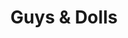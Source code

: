 ---
title: Guys & Dolls
year: 1981
opening_date: 1981-10-02
closing_date: 1981-10-17
layout: productions
image:
image_caption:
image_credit:
playbill: 
category: 
Theatre: Theatre Jacksonville
Venue: Little Theatre
cast:
  Nicely-Nicely Johnson: Thomas Locke
  Benny Southstreet: Dean Johnson
  Rusty Charlie: Leonard Alterman
  Sarah Brown: Nancy Mull
  Arvide Abernathy: Warren Grymes
  Mission Band:
    - Karen Chason
    - Sally Johnson
    - Don Peterson
  Harry the Horse: Larry Frison
  Lt. Brannigan: Doug Thomas
  Nathan Detroit: Mel Arthur
  Angie the Ox: Dean Pickett
  Miss Adelaide: Debbie S. Smith
  Sky Masterson: Gil Gimbel
  Joey Biltmore: Jonathan Harwood
  Mimi: Joanne Schneider
  General Matilda B. Cartwright: Martha Worsley
  Big Jule: Steve McCahan
  Drunk: Robert Dauer
  Waiter: Thomas Henchy
  Hot Box Girl:
    - Janie Arnold
    - Beverly Lawrence
    - Mary Anne Murray
    - Joanne Schneider
    - Carol Schau
    - Marie E. Thomas
    - Becky Warner
    - Lea Ann Whittle
  Chorus:
    - Marli Albright
    - Anne Bell
    - Ana Ennett
    - Freddie Gardner
    - Clay James
    - Lori Lamb
    - Ed Lide
    - Katharine McNamara
    - William Meisel
    - Steve Metheny
    - William Merwin
    - Charles Nowlin
    - Glori Oglesby
    - Amy Pertmer
    - Todd Stanford
    - Sharon Thomas
    - Barbara Van Fleet
    - Marcus Wally
    - Larry Usoff
    - Mary Ellen Usoff
    - Viviane Weil
crew:
  Director: Hal Henderson
  Scene Design: Hal Henderson
  Musical Director: Eileen Marell
  Choral Director: Mel Wilhite
  Choreographer: Buddy Sherwood
  Lighting Design: John C. James Jr.
  Stage Manager: Pam Jackson
  Lighting Technician: Joyce Block
  Spotlight: Barbara Stillson
  Stage Crew:
    - Tom Heffernan
    - Terri King
    - Cher Kirkendall
    - Larry LaBelle
    - Brian Cooke
    - Mike Beach
  Set Construction:
    - Cy Barnert
    - Sarah Barto
    - Joyce Block
    - Donna Deal
    - Marty Friedman
    - John Gombeda
    - Tamara Gordon
    - Tom Heffernan
    - Terri King
    - Cher Kirkendall
    - Larry LaBelle
    - Bill Merwin
    - Steve Metheny
    - Beth Noel
    - Don Peterson
    - Dale Stillson
    - Dave Stillson
  Properties:
    - Amelia Senhausen
    - Shirley Cooke
    - Donna Deal
    - Sarah Barto
    - Laurel Kaden
  Costumes:
    - Gert Berman
    - Debbie S. Smith
  Box Office:
    - Patricia Gombeda
    - Gert Berman
    - Shirley Cooke
    - Pat Powell
    - Pat Somers
    - Barbara Stillson
  Membership:
    - Jack Masters
    - Carolyn Courreges
  Program Design: Robert I. Brooks
orchestra:
external_links:
---